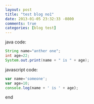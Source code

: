 ```yaml
---
layout: post
title: "test blog no1"
date: 2013-01-05 23:32:33 -0800
comments: true
categories: [blog test]
---
```

java code:
```java  
String name="anther one";
int age=22;
System.out.print(name + " is " + age);  
```

<!--more-->
javascript code:
```javascript  
var name='someone';
var age=10;
console.log(name + ' is ' + age);  
```
end
